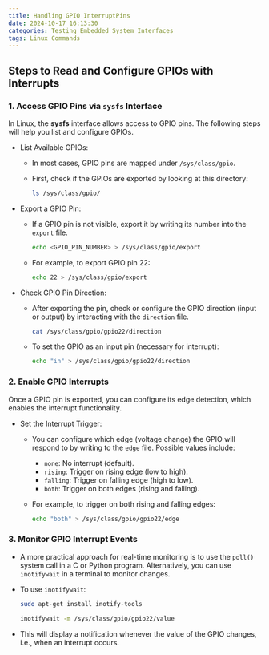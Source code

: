 ```yaml
---
title: Handling GPIO InterruptPins
date: 2024-10-17 16:13:30
categories: Testing Embedded System Interfaces
tags: Linux Commands
---
```


## Steps to Read and Configure GPIOs with Interrupts

### 1. Access GPIO Pins via `sysfs` Interface

In Linux, the **sysfs** interface allows access to GPIO pins. The following steps will help you list and configure GPIOs.

- List Available GPIOs:

  - In most cases, GPIO pins are mapped under `/sys/class/gpio`.

  - First, check if the GPIOs are exported by looking at this directory:

    ```sh
    ls /sys/class/gpio/
    ```

- Export a GPIO Pin:

  - If a GPIO pin is not visible, export it by writing its number into the `export` file.

    ```sh
    echo <GPIO_PIN_NUMBER> > /sys/class/gpio/export
    ```

  - For example, to export GPIO pin 22:

    ```sh
    echo 22 > /sys/class/gpio/export
    ```

- Check GPIO Pin Direction:

  - After exporting the pin, check or configure the GPIO direction (input or output) by interacting with the `direction` file.

    ```sh
    cat /sys/class/gpio/gpio22/direction
    ```

  - To set the GPIO as an input pin (necessary for interrupt):

    ```sh
    echo "in" > /sys/class/gpio/gpio22/direction
    ```

### 2. Enable GPIO Interrupts

Once a GPIO pin is exported, you can configure its edge detection, which enables the interrupt functionality.

- Set the Interrupt Trigger:

  - You can configure which edge (voltage change) the GPIO will respond to by writing to the `edge` file. Possible values include:

    - `none`: No interrupt (default).
    - `rising`: Trigger on rising edge (low to high).
    - `falling`: Trigger on falling edge (high to low).
    - `both`: Trigger on both edges (rising and falling).

  - For example, to trigger on both rising and falling edges:

    ```sh
    echo "both" > /sys/class/gpio/gpio22/edge
    ```

### 3. Monitor GPIO Interrupt Events

- A more practical approach for real-time monitoring is to use the `poll()` system call in a C or Python program. Alternatively, you can use `inotifywait` in a terminal to monitor changes.

- To use `inotifywait`:

  ```sh
  sudo apt-get install inotify-tools
  ```

  ```sh
  inotifywait -m /sys/class/gpio/gpio22/value
  ```

- This will display a notification whenever the value of the GPIO changes, i.e., when an interrupt occurs.
